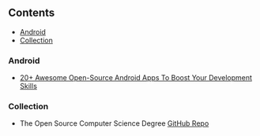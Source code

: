 ## Contents

* [Android](#android)
* [Collection](#collection)

### Android

* [20+ Awesome Open-Source Android Apps To Boost Your Development Skills](https://blog.aritraroy.in/20-awesome-open-source-android-apps-to-boost-your-development-skills-b62832cf0fa4)


### Collection
* The Open Source Computer Science Degree [GitHub Repo](https://github.com/ForrestKnight/open-source-cs)
